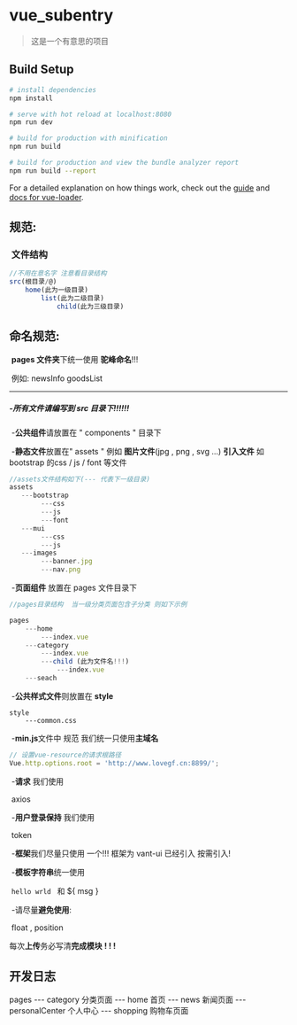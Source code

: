# vue_subentry

> 这是一个有意思的项目

## Build Setup

``` bash
# install dependencies
npm install

# serve with hot reload at localhost:8080
npm run dev

# build for production with minification
npm run build

# build for production and view the bundle analyzer report
npm run build --report
```

For a detailed explanation on how things work, check out the [guide](http://vuejs-templates.github.io/webpack/) and [docs for vue-loader](http://vuejs.github.io/vue-loader).



## 规范:

### ​	文件结构

```js
//不用在意名字 注意看目录结构
src(根目录/@)
    home(此为一级目录)
        list(此为二级目录)
        	child(此为三级目录)
```

## 命名规范:

​	**pages 文件夹**下统一使用 **驼峰命名**!!!

​	例如:  newsInfo   goodsList

------------------------------------------------------------

##### 	    -所有文件请编写到 src 目录下!!!!!!

​	-**公共组件**请放置在  " components "  目录下

​	-**静态文件**放置在" assets " 例如 **图片文件**(jpg , png , svg ...)  **引入文件** 如 bootstrap 的css  /  js / font  等文件

```js
//assets文件结构如下(--- 代表下一级目录)
assets
   ---bootstrap
   		---css
   		---js
   		---font
   ---mui
   		---css
   		---js
   ---images
   		---banner.jpg
   		---nav.png
```

​	-**页面组件**  放置在 pages 文件目录下

```js
//pages目录结构  当一级分类页面包含子分类 则如下示例

pages
	---home
		---index.vue
	---category
		---index.vue
		---child (此为文件名!!!)
            ---index.vue
	---seach
```

​	-**公共样式文件**则放置在  **style**

```
style
	---common.css
```

​	-**min.js**文件中 规范 我们统一只使用**主域名**

```js
// 设置vue-resource的请求根路径
Vue.http.options.root = 'http://www.lovegf.cn:8899/';
```

​	-**请求** 我们使用

​	  	axios

​	-**用户登录保持** 我们使用 

​		token

​	-**框架**我们尽量只使用 一个!!!
  框架为  vant-ui  已经引入 按需引入!

​	-**模板字符串**统一使用

​		`hello wrld `  和 ${ msg }

​	-请尽量**避免使用**:

​		float , position 

每次**上传**务必写清**完成模块** **! ! !**



开发日志
----------------------------------------------------------------------
pages
	--- category  分类页面
	---	home  	  首页
	--- news	  新闻页面
	--- personalCenter  个人中心
	---	shopping  购物车页面
